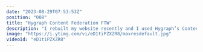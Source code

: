 ```yaml
---
date: "2023-08-29T07:53:53Z"
position: "008"
title: "Hygraph Content Federation FTW"
description: "I rebuilt my website recently and I used Hygraph’s Content Federation platform to create a unified API layer from all the different sources that serve my blog posts, live streams and videos. \n\nIn this video I explain content federation and I show how my website was built. \n\nGo create a free Hygraph account now at http://hygraph.com\n\nThe best Nuxt GraphQL setup: https://www.youtube.com/watch?v=q282BIqYJ6A\n\n00:00 Introduction\n00:55 Content Federation Platform\n06:09 How I built my website\n\nFollow me here:\nWebsite: https://timbenniks.dev\nTwitter: https://twitter.com/timbenniks\nGithub: https://github.com/timbenniks"
image: "https://i.ytimg.com/vi/eD1tiPZXZR8/maxresdefault.jpg"
videoId: "eD1tiPZXZR8"
---
```


